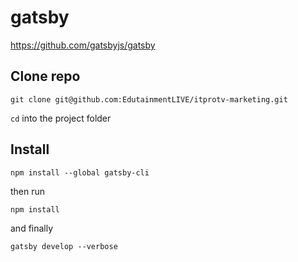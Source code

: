 # gatsby
https://github.com/gatsbyjs/gatsby

## Clone repo

`git clone git@github.com:EdutainmentLIVE/itprotv-marketing.git`

`cd` into the project folder

## Install
`npm install --global gatsby-cli`

then run 

`npm install`

and finally

`gatsby develop --verbose`

